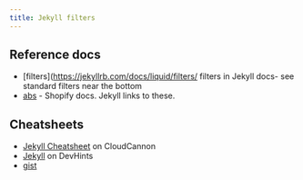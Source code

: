 ```yaml
---
title: Jekyll filters
---
```


## Reference docs

- [filters](https://jekyllrb.com/docs/liquid/filters/ filters in Jekyll docs- see standard filters near the bottom
- [abs](https://shopify.github.io/liquid/filters/abs/) - Shopify docs. Jekyll links to these.

## Cheatsheets

- [Jekyll Cheatsheet](https://learn.cloudcannon.com/jekyll-cheat-sheet/) on CloudCannon
- [Jekyll](https://devhints.io/jekyll) on DevHints
- [gist](https://gist.github.com/JJediny/a466eed62cee30ad45e2)
